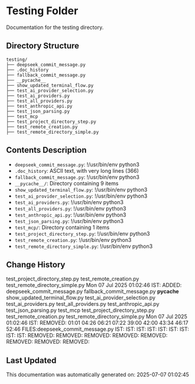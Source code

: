 <!-- filepath: /home/michaelnewham/Projects/create_python_project/scripts/testing/aboutthisfolder.md -->
# Testing Folder

Documentation for the testing directory.

## Directory Structure

```
testing/
├── deepseek_commit_message.py
├── .doc_history
├── fallback_commit_message.py
├── __pycache__
├── show_updated_terminal_flow.py
├── test_ai_provider_selection.py
├── test_ai_providers.py
├── test_all_providers.py
├── test_anthropic_api.py
├── test_json_parsing.py
├── test_mcp
├── test_project_directory_step.py
├── test_remote_creation.py
├── test_remote_directory_simple.py
```

## Contents Description

- `deepseek_commit_message.py`: !/usr/bin/env python3
- `.doc_history`: ASCII text, with very long lines (366)
- `fallback_commit_message.py`: !/usr/bin/env python3
- `__pycache__/`: Directory containing 9 items
- `show_updated_terminal_flow.py`: !/usr/bin/env python3
- `test_ai_provider_selection.py`: !/usr/bin/env python3
- `test_ai_providers.py`: !/usr/bin/env python3
- `test_all_providers.py`: !/usr/bin/env python3
- `test_anthropic_api.py`: !/usr/bin/env python3
- `test_json_parsing.py`: !/usr/bin/env python3
- `test_mcp/`: Directory containing 1 items
- `test_project_directory_step.py`: !/usr/bin/env python3
- `test_remote_creation.py`: !/usr/bin/env python3
- `test_remote_directory_simple.py`: !/usr/bin/env python3

## Change History

test_project_directory_step.py
test_remote_creation.py
test_remote_directory_simple.py
Mon 07 Jul 2025 01:02:46 IST: ADDED: deepseek_commit_message.py fallback_commit_message.py __pycache__ show_updated_terminal_flow.py test_ai_provider_selection.py test_ai_providers.py test_all_providers.py test_anthropic_api.py test_json_parsing.py test_mcp test_project_directory_step.py test_remote_creation.py test_remote_directory_simple.py 
Mon 07 Jul 2025 01:02:46 IST: REMOVED:         01:01 04:26 06:21 07:22 39:00 42:00 43:34 46:17 52:46 FILES:deepseek_commit_message.py IST: IST: IST: IST: IST: IST: IST: IST: IST: REMOVED: REMOVED: REMOVED: REMOVED: REMOVED: REMOVED: REMOVED: REMOVED: 

## Last Updated

This documentation was automatically generated on: 2025-07-07 01:02:45
